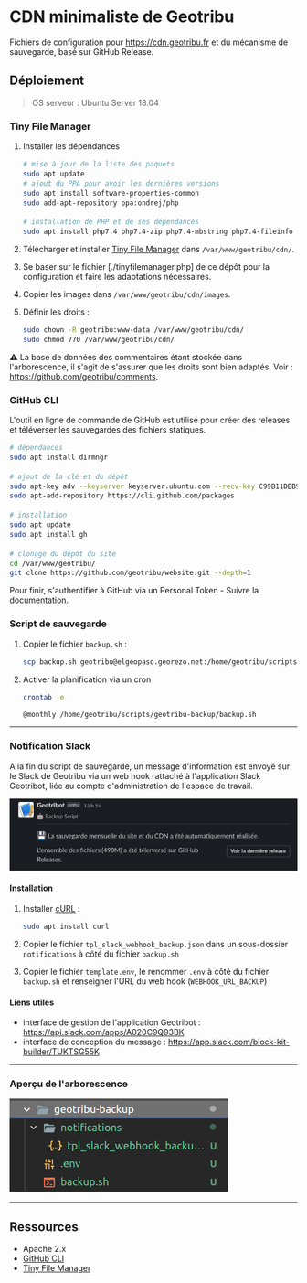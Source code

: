 # CDN minimaliste de Geotribu

Fichiers de configuration pour <https://cdn.geotribu.fr> et du mécanisme de sauvegarde, basé sur GitHub Release.

## Déploiement

> OS serveur : Ubuntu Server 18.04

### Tiny File Manager

1. Installer les dépendances

    ```bash
    # mise à jour de la liste des paquets
    sudo apt update
    # ajout du PPA pour avoir les dernières versions
    sudo apt install software-properties-common
    sudo add-apt-repository ppa:ondrej/php

    # installation de PHP et de ses dépendances
    sudo apt install php7.4 php7.4-zip php7.4-mbstring php7.4-fileinfo php7.4-iconv libapache2-mod-php
    ```

2. Télécharger et installer [Tiny File Manager](https://tinyfilemanager.github.io/) dans `/var/www/geotribu/cdn/`.
3. Se baser sur le fichier [./tinyfilemanager.php] de ce dépôt pour la configuration et faire les adaptations nécessaires.
4. Copier les images dans `/var/www/geotribu/cdn/images`.
5. Définir les droits :

    ```bash
    sudo chown -R geotribu:www-data /var/www/geotribu/cdn/
    sudo chmod 770 /var/www/geotribu/cdn/
    ```

:warning: La base de données des commentaires étant stockée dans l'arborescence, il s'agit de s'assurer que les droits sont bien adaptés. Voir : <https://github.com/geotribu/comments>.

### GitHub CLI

L'outil en ligne de commande de GitHub est utilisé pour créer des releases et téléverser les sauvegardes des fichiers statiques.

```bash
# dépendances
sudo apt install dirmngr

# ajout de la clé et du dépôt
sudo apt-key adv --keyserver keyserver.ubuntu.com --recv-key C99B11DEB97541F0
sudo apt-add-repository https://cli.github.com/packages

# installation
sudo apt update
sudo apt install gh

# clonage du dépôt du site
cd /var/www/geotribu/
git clone https://github.com/geotribu/website.git --depth=1
```

Pour finir, s'authentifier à GitHub via un Personal Token - Suivre la [documentation](https://cli.github.com/manual/).

### Script de sauvegarde

1. Copier le fichier `backup.sh` :

    ```bash
    scp backup.sh geotribu@elgeopaso.georezo.net:/home/geotribu/scripts/geotribu-backup/
    ```

2. Activer la planification via un cron

    ```bash
    crontab -e
    ```

    ```cron
    @monthly /home/geotribu/scripts/geotribu-backup/backup.sh
    ```

----

### Notification Slack

A la fin du script de sauvegarde, un message d'information est envoyé sur le Slack de Geotribu via un web hook rattaché à l'application Slack Geotribot, liée au compte d'administration de l'espace de travail.

![Notification Slack sauvegarde Geotribu](docs/_static/img/slack_geotribot_backup_notification.png "Aperçu du message envoyé sur Slack")

#### Installation

1. Installer [cURL](https://curl.se/) :

    ```bash
    sudo apt install curl
    ```

2. Copier le fichier `tpl_slack_webhook_backup.json` dans un sous-dossier `notifications` à côté du fichier `backup.sh`
3. Copier le fichier `template.env`, le renommer `.env` à côté du fichier `backup.sh` et renseigner l'URL du web hook (`WEBHOOK_URL_BACKUP`)

#### Liens utiles

- interface de gestion de l'application Geotribot : <https://api.slack.com/apps/A020C9Q93BK>
- interface de conception du message : <https://app.slack.com/block-kit-builder/TUKTSG55K>

----

### Aperçu de l'arborescence

![Arborescence des scripts sur le serveur](docs/_static/img/scripts_arborescence.png "Organisation des fichiers sur le serveur")

----

## Ressources

- Apache 2.x
- [GitHub CLI](https://cli.github.com/)
- [Tiny File Manager](https://tinyfilemanager.github.io/)
